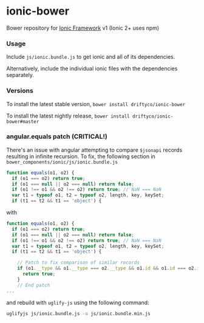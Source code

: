 # ionic-bower

Bower repository for [Ionic Framework](http://github.com/driftyco/ionic) v1 (Ionic 2+ uses npm)

### Usage

Include `js/ionic.bundle.js` to get ionic and all of its dependencies.

Alternatively, include the individual ionic files with the dependencies separately.

### Versions

To install the latest stable version, `bower install driftyco/ionic-bower`

To install the latest nightly release, `bower install driftyco/ionic-bower#master`

### angular.equals patch (CRITICAL!)

There's an issue with angular attempting to compare `$jsonapi` records resulting in infinite recursion.  To fix, the
following section in `bower_components/ionic/js/ionic.bundle.js`

```js
function equals(o1, o2) {
  if (o1 === o2) return true;
  if (o1 === null || o2 === null) return false;
  if (o1 !== o1 && o2 !== o2) return true; // NaN === NaN
  var t1 = typeof o1, t2 = typeof o2, length, key, keySet;
  if (t1 == t2 && t1 == 'object') {
```
with

```js
function equals(o1, o2) {
  if (o1 === o2) return true;
  if (o1 === null || o2 === null) return false;
  if (o1 !== o1 && o2 !== o2) return true; // NaN === NaN
  var t1 = typeof o1, t2 = typeof o2, length, key, keySet;
  if (t1 == t2 && t1 == 'object') {

    // Patch to fix comparison of similar records
    if (o1.__type && o1.__type === o2.__type && o1.id && o1.id === o2.id) {
      return true;
    }
    // End patch
...
```

and rebuild with `uglify-js` using the following command:

```sh
uglifyjs js/ionic.bundle.js -o js/ionic.bundle.min.js
```
